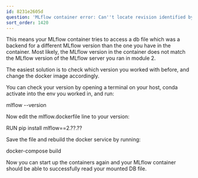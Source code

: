 ```yaml
---
id: 8231e2605d
question: 'MLflow container error: Can''t locate revision identified by …'
sort_order: 1420
---
```


This means your MLflow container tries to access a db file which was a backend for a different MLflow version than the one you have in the container. Most likely, the MLflow version in the container does not match the MLflow version of the MLflow server you ran in module 2.

The easiest solution is to check which version you worked with before, and change the docker image accordingly.

You can check your version by opening a terminal on your host, conda activate into the env you worked in, and run:

mlflow --version

Now edit the mlflow.dockerfile line to your version:

RUN pip install mlflow==2.??.??

Save the file and rebuild the docker service by running:

docker-compose build

Now you can start up the containers again and your MLflow container should be able to successfully read your mounted DB file.

